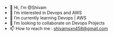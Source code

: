 - 👋 Hi, I’m @Shivam
- 👀 I’m interested in Devops and AWS
- 🌱 I’m currently learning Devops | AWS
- 💞️ I’m looking to collaborate on Devops Projects
- 📫 How to reach me : shivamsxn458@gmail.com

<!---
shivamsxn458/shivamsxn458 is a ✨ special ✨ repository because its `README.md` (this file) appears on your GitHub profile.
You can click the Preview link to take a look at your changes.
--->
